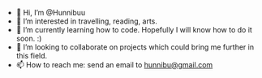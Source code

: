 - 👋 Hi, I’m @Hunnibuu
- 👀 I’m interested in travelling, reading, arts.
- 🌱 I’m currently learning how to code. Hopefully I will know how to do it soon. :)
- 💞️ I’m looking to collaborate on projects which could bring me further in this field.
- 📫 How to reach me: send an email to hunnibu@gmail.com

<!---
Hunnibuu/Hunnibuu is a ✨ special ✨ repository because its `README.md` (this file) appears on your GitHub profile.
You can click the Preview link to take a look at your changes.
--->

